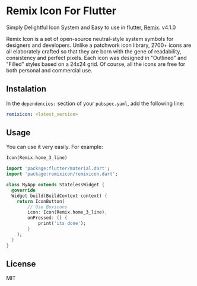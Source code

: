 # Remix Icon For Flutter

Simply Delightful Icon System and Easy to use in flutter, [Remix](https://remixicon.com/). v4.1.0

Remix Icon is a set of open-source neutral-style system symbols for designers and developers. Unlike a patchwork icon library, 2700+ icons are all elaborately crafted so that they are born with the gene of readability, consistency and perfect pixels. Each icon was designed in "Outlined" and "Filled" styles based on a 24x24 grid. Of course, all the icons are free for both personal and commercial use.

## Instalation

In the `dependencies:` section of your `pubspec.yaml`, add the following line:

```yaml
remixicon: <latest_version>
```

## Usage

You can use it very easily. For example:

```dart
Icon(Remix.home_3_line)
```

```dart
import 'package:flutter/material.dart';
import 'package:remixicon/remixicon.dart';

class MyApp extends StatelessWidget {
  @override
  Widget build(BuildContext context) {
    return IconButton(
        // Use Boxicons
        icon: Icon(Remix.home_3_line),
        onPressed: () {
            print('its done');
        }
    );
  }
}
```



## License

MIT
